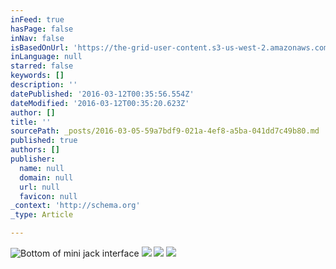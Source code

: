 ```yaml
---
inFeed: true
hasPage: false
inNav: false
isBasedOnUrl: 'https://the-grid-user-content.s3-us-west-2.amazonaws.com/5153fa6f-ac62-40c0-8f38-d1f2405684ad.png'
inLanguage: null
starred: false
keywords: []
description: ''
datePublished: '2016-03-12T00:35:56.554Z'
dateModified: '2016-03-12T00:35:20.623Z'
author: []
title: ''
sourcePath: _posts/2016-03-05-59a7bdf9-021a-4ef8-a5ba-041dd7c49b80.md
published: true
authors: []
publisher:
  name: null
  domain: null
  url: null
  favicon: null
_context: 'http://schema.org'
_type: Article

---
```

![Bottom of mini jack interface](https://s3-us-west-2.amazonaws.com/the-grid-img/p/26a16dd833c168c8e5a4323f0525dc80e50ae8ed.png)
![](https://the-grid-user-content.s3-us-west-2.amazonaws.com/08785272-5aec-445c-9772-4c2aa20d10c5.png)
![](https://the-grid-user-content.s3-us-west-2.amazonaws.com/b7581227-2e89-49ce-a76a-39fd0a376c22.png)
![](https://the-grid-user-content.s3-us-west-2.amazonaws.com/ddfa1489-e427-4257-b59e-4236b4be17f2.png)